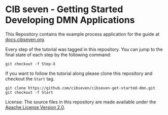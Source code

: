 # CIB seven - Getting Started Developing DMN Applications

This Repository contains the example process application for the guide at [docs.cibseven.org](https://docs.cibseven.de/get-started/dmn/).

Every step of the tutorial was tagged in this repository. You can jump to the final state of each step
by the following command:

```
git checkout -f Step-X
```

If you want to follow the tutorial along please clone this repository and checkout the `Start` tag.

```
git clone https://github.com/cibseven/cibseven-get-started-dmn.git
git checkout -f Start
```

License: The source files in this repository are made available under the [Apache License Version 2.0](./LICENSE).
